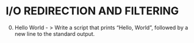 # I/O REDIRECTION AND FILTERING
0. Hello World - > Write a script that prints “Hello, World”, followed by a new line to the standard output.
